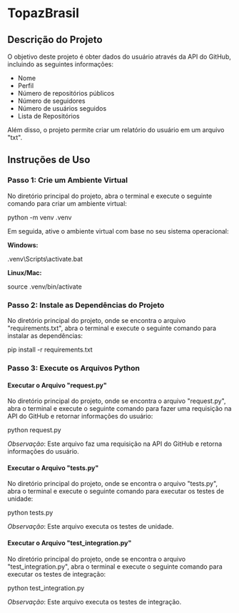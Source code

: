 # TopazBrasil

## Descrição do Projeto

O objetivo deste projeto é obter dados do usuário através da API do GitHub, incluindo as seguintes informações:

- Nome
- Perfil
- Número de repositórios públicos
- Número de seguidores
- Número de usuários seguidos
- Lista de Repositórios

Além disso, o projeto permite criar um relatório do usuário em um arquivo "txt".

## Instruções de Uso

### Passo 1: Crie um Ambiente Virtual

No diretório principal do projeto, abra o terminal e execute o seguinte comando para criar um ambiente virtual:

python -m venv .venv


Em seguida, ative o ambiente virtual com base no seu sistema operacional:

**Windows:**

.venv\Scripts\activate.bat


**Linux/Mac:**

source .venv/bin/activate


### Passo 2: Instale as Dependências do Projeto

No diretório principal do projeto, onde se encontra o arquivo "requirements.txt", abra o terminal e execute o seguinte comando para instalar as dependências:

pip install -r requirements.txt


### Passo 3: Execute os Arquivos Python

#### Executar o Arquivo "request.py"

No diretório principal do projeto, onde se encontra o arquivo "request.py", abra o terminal e execute o seguinte comando para fazer uma requisição na API do GitHub e retornar informações do usuário:

python request.py


*Observação*: Este arquivo faz uma requisição na API do GitHub e retorna informações do usuário.

#### Executar o Arquivo "tests.py"

No diretório principal do projeto, onde se encontra o arquivo "tests.py", abra o terminal e execute o seguinte comando para executar os testes de unidade:

python tests.py


*Observação*: Este arquivo executa os testes de unidade.

#### Executar o Arquivo "test_integration.py"

No diretório principal do projeto, onde se encontra o arquivo "test_integration.py", abra o terminal e execute o seguinte comando para executar os testes de integração:

python test_integration.py


*Observação*: Este arquivo executa os testes de integração.
